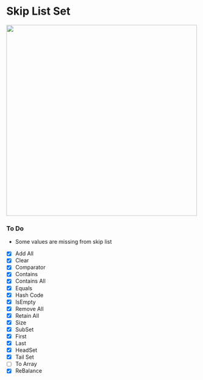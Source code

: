 # Skip List Set

<img width ="500px" src="https://camo.githubusercontent.com/d49b9f48546f2d9d2531e9cdee0f9a8298ab9c5fd7dff9d2be1699593fcbde85/68747470733a2f2f692e7974696d672e636f6d2f76692f6e306b3530304e6b364d452f6d617872657364656661756c742e6a7067"/>

### To Do

- Some values are missing from skip list
- [x] Add All
- [x] Clear
- [x] Comparator
- [x] Contains
- [x] Contains All
- [x] Equals
- [x] Hash Code
- [x] IsEmpty
- [x] Remove All
- [x] Retain All
- [x] Size
- [x] SubSet
- [x] First
- [x] Last
- [x] HeadSet
- [x] Tail Set
- [ ] To Array
- [x] ReBalance
